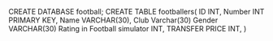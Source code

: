 CREATE DATABASE football; 
CREATE TABLE footballers(
    ID INT,
    Number INT PRIMARY KEY, 
    Name VARCHAR(30),
    Club Varchar(30)
    Gender VARCHAR(30)
    Rating in Football simulator INT, 
    TRANSFER PRICE INT,
)

